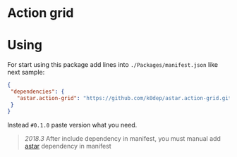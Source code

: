 # Action grid

# Using
 For start using this package add lines into `./Packages/manifest.json` like next sample:  
 ```json
{
  "dependencies": {
    "astar.action-grid": "https://github.com/k0dep/astar.action-grid.git#0.1.0"
  }
}
```
 Instead `#0.1.0` paste version what you need.  
 > *2018.3* After include dependency in manifest, you must manual add [astar](https://github.com/k0dep/astar) dependency in manifest
